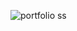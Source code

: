![portfolio ss](https://user-images.githubusercontent.com/36021675/88775754-aa9f2c00-d1b7-11ea-913e-08fa5c613304.PNG)
